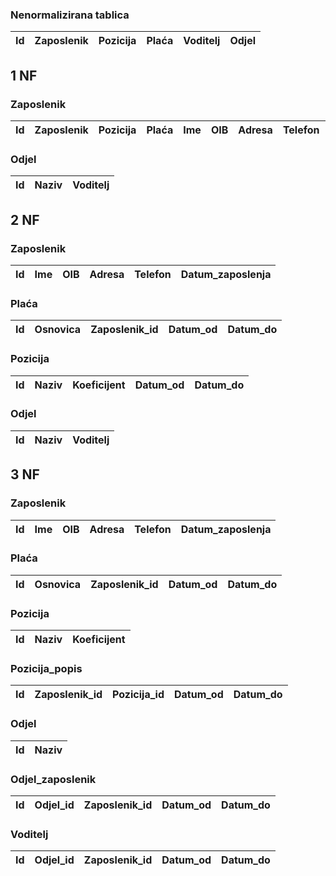 
### Nenormalizirana tablica

| Id  | Zaposlenik | Pozicija | Plaća | Voditelj | Odjel |
| --- | ---------- | -------- | ----- | -------- | ----- |



## 1 NF

### Zaposlenik

| Id  | Zaposlenik | Pozicija | Plaća | Ime | OIB | Adresa | Telefon | Datum_zaposlenja |
| --- | ---------- | -------- | ----- | --- | --- | ------ | ------- | ---------------- | 


### Odjel

| Id  | Naziv | Voditelj | 
| --- | ----- | -------- | 



## 2 NF

### Zaposlenik

| Id  | Ime | OIB | Adresa | Telefon | Datum_zaposlenja |
| --- | --- | --- | ------ | ------- | ---------------- | 


### Plaća

| Id  | Osnovica | Zaposlenik_id | Datum_od | Datum_do | 
| --- | -------- | ------------- | -------- | -------- | 


### Pozicija

| Id  | Naziv | Koeficijent | Datum_od | Datum_do | 
| --- | ----- | ----------- | -------- | -------- |


### Odjel

| Id  | Naziv | Voditelj | 
| --- | ----- | -------- |



## 3 NF

### Zaposlenik

| Id  | Ime | OIB | Adresa | Telefon | Datum_zaposlenja |
| --- | --- | --- | ------ | ------- | ---------------- |


### Plaća

| Id  | Osnovica | Zaposlenik_id | Datum_od | Datum_do | 
| --- | -------- | ------------- | -------- | -------- | 


### Pozicija

| Id  | Naziv | Koeficijent | 
| --- | ----- | ----------- |


### Pozicija_popis

| Id  | Zaposlenik_id | Pozicija_id | Datum_od | Datum_do | 
| --- | ------------- | ----------- | -------- | -------- |


### Odjel

| Id  | Naziv | 
| --- | ----- |


### Odjel_zaposlenik

| Id  | Odjel_id | Zaposlenik_id | Datum_od | Datum_do | 
| --- | -------- | ------------- | -------- | -------- |


### Voditelj

| Id  | Odjel_id | Zaposlenik_id | Datum_od | Datum_do | 
| --- | -------- | ------------- | -------- | -------- |
